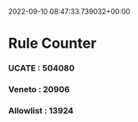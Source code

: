 2022-09-10 08:47:33.739032+00:00
# Rule Counter 
 ### UCATE : 504080

 ### Veneto : 20906

 ### Allowlist : 13924